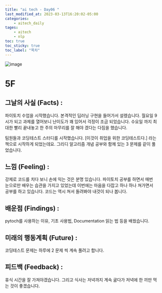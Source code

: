 ```yaml
---
title: "ai tech - Day06 "
last_modified_at: 2023-03-13T16:20:02-05:00
categories:
    - aitech_daily
tages:
    - aitech
    - nlp
toc: true
toc_sticky: true
toc_label: "목차"
---
```


![image](../../../image/aitech.png)


# 5F
## 그날의 사실 (Facts) :
파이토치 수업을 시작했습니다. 본격적인 딥러닝 구현을 들어가서 설렜습니다. 월요일 9시가 되고 과제를 열어보니 난이도가 꽤 있어서 걱정이 조금 되었습니다. 수요일 까지 최대한 빨리 끝내놓고 한 주의 마무리를 잘 해야 겠다는 다짐을 했습니다.

팀원들과 코딩테스트 스터디를 시작했습니다. [이것이 취업을 위한 코딩테스트다.] 라는 책으로 시작하게 되었는데요. 그리디 알고리즘 개념 공부와 함께 있는 3 문제를 같이 풀었습니다.

## 느낌 (Feeling) :
강제로 코드를 치다 보니 손에 익는 것은 분명 있습니다. 파이토치 공부를 하면서 매번 눈으로만 배우는 습관을 가지고 있었는데 이번에는 마음을 다잡고 하나 하나 쳐가면서 공부를 하고 있습니다. 코드는 역시 쳐서 돌려봐야 내것이 되나 봅니다.

## 배운점 (Findings) :
pytoch를 사용하는 이유, 기초 사용법, Documentation 읽는 법 등을 배웠습니다.

## 미래의 행동계획 (Future) :
코딩테스트 문제는 하루에 2 문제 씩 계속 풀려고 합니다. 

## 피드백 (Feedback) :
휴식 시간을 잘 가져야겠습니다. 그리고 식사는 저녁까지 계속 굶다가 저녁에 한 끼만 먹는 것이 좋겠습니다. 